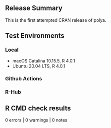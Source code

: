 ## Release Summary

This is the first attempted CRAN release of polya.

## Test Environments

### Local 

* macOS Catalina 10.15.5, R 4.0.1
* Ubuntu 20.04 LTS, R 4.0.1

### Github Actions

### R-Hub

## R CMD check results

0 errors | 0 warnings | 0 notes
